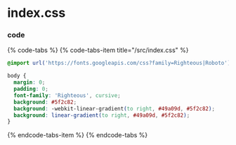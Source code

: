 # index.css

### code

{% code-tabs %}
{% code-tabs-item title="/src/index.css" %}
```css
@import url('https://fonts.googleapis.com/css?family=Righteous|Roboto');

body {
  margin: 0;
  padding: 0;
  font-family: 'Righteous', cursive;
  background: #5f2c82;
  background: -webkit-linear-gradient(to right, #49a09d, #5f2c82);
  background: linear-gradient(to right, #49a09d, #5f2c82);
}

```
{% endcode-tabs-item %}
{% endcode-tabs %}

